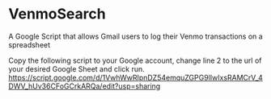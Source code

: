# VenmoSearch
A Google Script that allows Gmail users to log their Venmo transactions on a spreadsheet

Copy the following script to your Google account, change line 2 to the url of your desired Google Sheet and click run.
https://script.google.com/d/1VwhWwRIpnDZ54emquZGPG9lIwIxsRAMCrV_4DWV_hUv36CFoGCrkARQa/edit?usp=sharing
